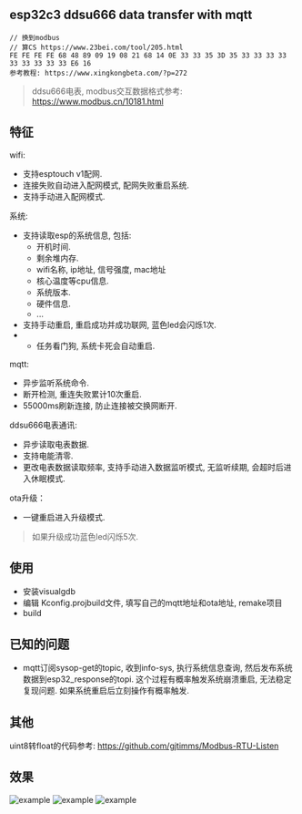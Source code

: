 ## esp32c3 ddsu666 data transfer with mqtt
~~~
// 换到modbus
// 算CS https://www.23bei.com/tool/205.html
FE FE FE FE 68 48 89 09 19 08 21 68 14 0E 33 33 35 3D 35 33 33 33 33 33 33 33 33 33 E6 16
参考教程: https://www.xingkongbeta.com/?p=272
~~~
>
>  ddsu666电表, modbus交互数据格式参考: https://www.modbus.cn/10181.html
>
## 特征

wifi:
+ 支持esptouch v1配网.
+ 连接失败自动进入配网模式, 配网失败重启系统.
+ 支持手动进入配网模式.

系统:
+ 支持读取esp的系统信息, 包括:
  * 开机时间.
  * 剩余堆内存.
  * wifi名称, ip地址, 信号强度, mac地址
  * 核心温度等cpu信息.
  * 系统版本.
  * 硬件信息.
  * ...
+ 支持手动重启, 重启成功并成功联网, 蓝色led会闪烁1次.
+ + 任务看门狗, 系统卡死会自动重启.

mqtt:
+ 异步监听系统命令.
+ 断开检测, 重连失败累计10次重启.
+ 55000ms刷新连接, 防止连接被交换网断开.

ddsu666电表通讯:
+ 异步读取电表数据.
+ 支持电能清零.
+ 更改电表数据读取频率, 支持手动进入数据监听模式, 无监听续期, 会超时后进入休眠模式.

ota升级：
+ 一键重启进入升级模式.
> 如果升级成功蓝色led闪烁5次.

## 使用
+ 安装visualgdb
+ 编辑 Kconfig.projbuild文件, 填写自己的mqtt地址和ota地址, remake项目
+ build

## 已知的问题
+ mqtt订阅sysop-get的topic, 收到info-sys, 执行系统信息查询, 然后发布系统数据到esp32_response的topi. 这个过程有概率触发系统崩溃重启, 无法稳定复现问题. 如果系统重启后立刻操作有概率触发.


## 其他
uint8转float的代码参考: https://github.com/gjtimms/Modbus-RTU-Listen

## 效果
![example](https://cf.mb6.top/lib/images/github/20241211/b00b9f9237d13798349b2a507c80cbb4.jpg)
![example](https://cf.mb6.top/lib/images/github/20241211/C_N4NO1R8U@SJICKCO_NTEB.png)
![example](https://cf.mb6.top/lib/images/github/20241211/97899446cfe9345c70c12590cad1b4c7.jpg)


